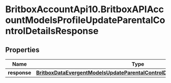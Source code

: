 # BritboxAccountApi10.BritboxAPIAccountModelsProfileUpdateParentalControlDetailsResponse

## Properties
Name | Type | Description | Notes
------------ | ------------- | ------------- | -------------
**response** | [**BritboxDataEvergentModelsUpdateParentalControlDetailsResponseMessageBase**](BritboxDataEvergentModelsUpdateParentalControlDetailsResponseMessageBase.md) |  | [optional] 


